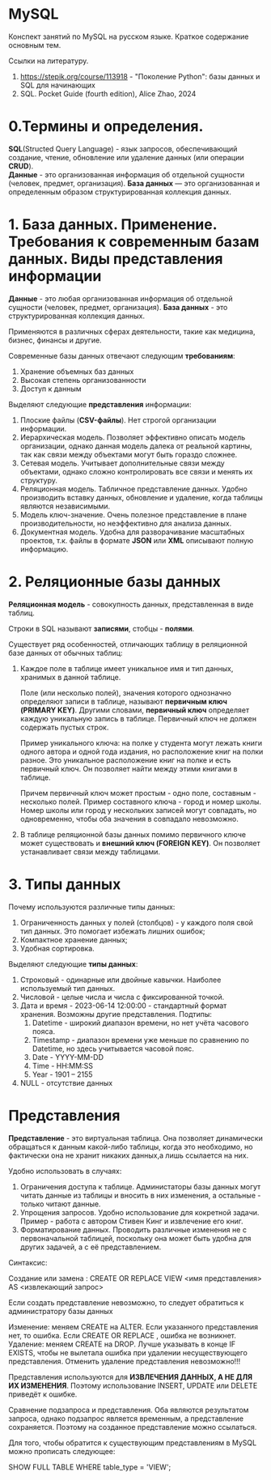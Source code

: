 # MySQL
Конспект занятий по MySQL на русском языке. Краткое содержание основным тем.

Ссылки на литературу.

1. https://stepik.org/course/113918 - "Поколение Python": базы данных и SQL для начинающих
2. SQL. Pocket Guide (fourth edition), Alice Zhao, 2024

# 0.Термины и определения.
**SQL**(Structed Query Language) - язык запросов, обеспечивающий создание, чтение, обновление или удаление данных (или операции **CRUD**).                                                                                      
**Данные** - это организованная информация об отдельной сущности (человек, предмет, организация).
**База данных** — это организованная и определенным образом структурированная коллекция данных.

# 1. База данных. Применение. Требования к современным базам данных. Виды представления информации

**Данные** - это любая организованная информация об отдельной сущности (человек, предмет, организация).
**База данных** - это структурированная коллекция данных.

Применяются в различных сферах деятельности, такие как медицина, бизнес, финансы и другие.

Современные базы данных отвечают следующим **требованиям**:

1. Хранение объемных баз данных
2. Высокая степень организованности
3. Доступ к данным

Выделяют следующие **представления** информации:

1. Плоские файлы (**CSV-файлы**). Нет строгой организации информации.
2. Иерархическая модель. Позволяет эффективно описать модель организации, однако данная модель далека от реальной картины, так как связи между объектами могут быть гораздо сложнее.
3. Сетевая модель. Учитывает дополнительные связи между объектами, однако сложно контролировать все связи и менять их структуру.
4. Реляционная модель. Табличное представление данных. Удобно производить вставку данных, обновление и удаление, когда таблицы являются независимыми.
5. Модель ключ-значение. Очень полезное представление в плане производительности, но неэффективно для анализа данных.
6. Документная модель. Удобна для разворачивание масштабных проектов, т.к. файлы в формате **JSON** или **XML** описывают полную информацию.

# 2. Реляционные базы данных

**Реляционная модель** - совокупность данных, представленная в виде таблиц.

Строки в SQL называют **записями**, стобцы - **полями**. 

Существует ряд особенностей, отличающих таблицу в реляционной базе данных от обычных таблиц:

1. Каждое поле в таблице имеет уникальное имя и тип данных, хранимых в данной таблице.

   Поле (или несколько полей), значения которого однозначно определяют записи в таблице, называют **первичным ключ (PRIMARY KEY)**. Другими словами, **первичный ключ** определяет каждую уникальную запись в таблице.
   Первичный ключ не должен содержать пустых строк.

   Пример уникального ключа: на полке у студента могут лежать книги одного автора и одной года издания, но расположение книг на полки разное. Это уникальное расположение книг на полке и есть первичный ключ. Он позволяет найти между этими книгами в таблице.
   
   Причем первичный ключ может простым - одно поле, составным - несколько полей. Пример составного ключа - город и номер школы. Номер школы или город у нескольких записей могут совпадать, но одновременно, чтобы оба значения в совпадало невозможно.

2. В таблице реляционной базы данных помимо первичного ключе может существовать и **внешний ключ (FOREIGN KEY)**. Он позволяет устанавливает связи между таблицами.

# 3. Типы данных

Почему используются различные типы данных:
1. Ограниченность данных у полей (столбцов) - у каждого поля свой тип данных. Это помогает избежать лишних ошибок;
2. Компактное хранение данных;
3. Удобная сортировка.

Выделяют следующие **типы данных**:
1. Строковый - одинарные или двойные кавычки. Наиболее используемый тип данных. 
2. Числовой - целые числа и числа с фиксированной точкой.
3. Дата и время - 2023-06-14 12:00:00 - стандартный формат хранения. Возможны другие представления.
   Подтипы:
   1. Datetime -  широкий диапазон времени, но нет учёта часового пояса.
   2. Timestamp - диапазон времени уже меньше по сравнению по Datetime, но здесь учитывается часовой пояс.
   3. Date - YYYY-MM-DD
   4. Time - HH:MM:SS
   5. Year - 1901 – 2155
5. NULL - отсутствие данных

# Представления

**Представление** - это виртуальная таблица. Она позволяет динамически обращаться к данным какой-либо таблицы, когда это необходимо, но фактически она не хранит никаких данных,а лишь ссылается на них.

Удобно использовать в случаях:

1. Ограничения доступа к таблице. Администаторы базы данных могут читать данные из таблицы и вносить в них изменения, а остальные - только читают данные.
2. Упрощения запросов. Удобно использование для кокретной задачи. Пример - работа с автором Стивен Кинг и извлечение его книг.
3. Форматирование данных. Проводить различные изменения не с первоначальной таблицей, поскольку она может быть удобна для других задачей, а с её представлением.

Синтаксис:

Создание или замена :
CREATE OR REPLACE VIEW <имя представления> AS 
<извлекающий запрос>

Если создать представление невозможно, то следует обратиться к администратору базы данных

Изменение: меняем CREATE на ALTER. Если указанного представления нет, то ошибка. Если CREATE OR REPLACE , ошибка не возникнет.
Удаление: меняем CREATE на DROP. Лучше указывать в конце IF EXISTS, чтобы не вылетала ошибка при удалении несуществующего представления.
Отменить удаление представления невозможно!!!

Представления используются для **ИЗВЛЕЧЕНИЯ ДАННЫХ, А НЕ ДЛЯ ИХ ИЗМЕНЕНИЯ**. Поэтому использование INSERT, UPDATE или DELETE приведёт к ошибке.

Сравнение подзапроса и представления. Оба являются результатом запроса, однако подзапрос является временным, а представление сохраняется. Поэтому на созданное представление можно ссылаться.

Для того, чтобы обратится к существующим представлениям в MySQL можно прописать следующее:

SHOW FULL TABLE
WHERE table_type = 'VIEW';







   




   
